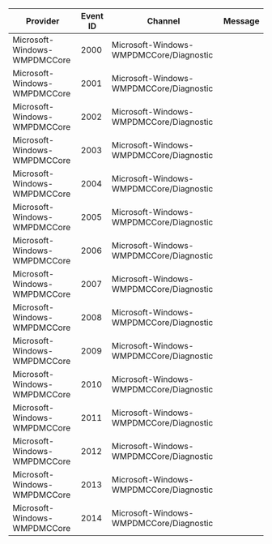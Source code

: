 Provider                      |  Event ID  |  Channel                                  |  Message
------------------------------|------------|-------------------------------------------|---------
Microsoft-Windows-WMPDMCCore  |  2000      |  Microsoft-Windows-WMPDMCCore/Diagnostic  |
Microsoft-Windows-WMPDMCCore  |  2001      |  Microsoft-Windows-WMPDMCCore/Diagnostic  |
Microsoft-Windows-WMPDMCCore  |  2002      |  Microsoft-Windows-WMPDMCCore/Diagnostic  |
Microsoft-Windows-WMPDMCCore  |  2003      |  Microsoft-Windows-WMPDMCCore/Diagnostic  |
Microsoft-Windows-WMPDMCCore  |  2004      |  Microsoft-Windows-WMPDMCCore/Diagnostic  |
Microsoft-Windows-WMPDMCCore  |  2005      |  Microsoft-Windows-WMPDMCCore/Diagnostic  |
Microsoft-Windows-WMPDMCCore  |  2006      |  Microsoft-Windows-WMPDMCCore/Diagnostic  |
Microsoft-Windows-WMPDMCCore  |  2007      |  Microsoft-Windows-WMPDMCCore/Diagnostic  |
Microsoft-Windows-WMPDMCCore  |  2008      |  Microsoft-Windows-WMPDMCCore/Diagnostic  |
Microsoft-Windows-WMPDMCCore  |  2009      |  Microsoft-Windows-WMPDMCCore/Diagnostic  |
Microsoft-Windows-WMPDMCCore  |  2010      |  Microsoft-Windows-WMPDMCCore/Diagnostic  |
Microsoft-Windows-WMPDMCCore  |  2011      |  Microsoft-Windows-WMPDMCCore/Diagnostic  |
Microsoft-Windows-WMPDMCCore  |  2012      |  Microsoft-Windows-WMPDMCCore/Diagnostic  |
Microsoft-Windows-WMPDMCCore  |  2013      |  Microsoft-Windows-WMPDMCCore/Diagnostic  |
Microsoft-Windows-WMPDMCCore  |  2014      |  Microsoft-Windows-WMPDMCCore/Diagnostic  |